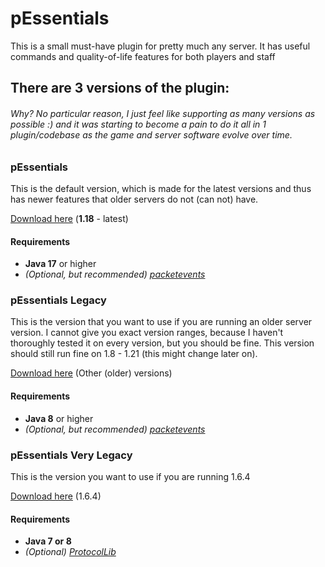 # pEssentials

This is a small must-have plugin for pretty much any server. It has useful commands and quality-of-life features for
both players and staff

## There are 3 versions of the plugin:

###### Why? No particular reason, I just feel like supporting as many versions as possible :) and it was starting to become a pain to do it all in 1 plugin/codebase as the game and server software evolve over time.

### pEssentials

This is the default version, which is made for the latest versions and thus has newer features that older servers do
not (can not) have.

[Download here](https://pafias.me/minecraft/pEssentials/latest/pEssentials.jar) (**1.18** - latest)

#### Requirements

- **Java 17** or higher
- *(Optional, but recommended) [packetevents](https://www.spigotmc.org/resources/packetevents-api.80279/)*

### pEssentials Legacy

This is the version that you want to use if you are running an older server version. I cannot give you exact version
ranges, because I haven't thoroughly tested it on every version, but you should be fine. This version should still run
fine on 1.8 - 1.21 (this might change later
on).

[Download here](https://pafias.me/minecraft/pEssentials/legacy/pEssentials.jar) (Other (older) versions)

#### Requirements

- **Java 8** or higher
- *(Optional, but recommended) [packetevents](https://www.spigotmc.org/resources/packetevents-api.80279/)*

### pEssentials Very Legacy

This is the version you want to use if you are running 1.6.4

[Download here](https://pafias.me/minecraft/pEssentials/verylegacy/pEssentials.jar) (1.6.4)

#### Requirements

- **Java 7 or 8**
- *(Optional) [ProtocolLib](https://pafias.me/minecraft/pEssentials/verylegacy/ProtocolLib-3.3.1.jar)*